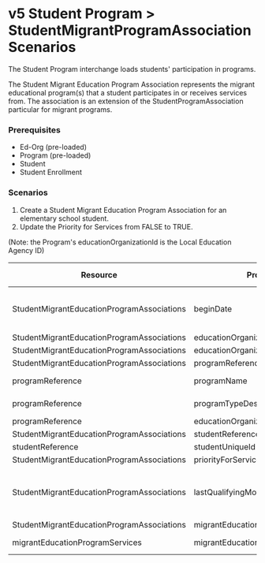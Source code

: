 # v5 Student Program > StudentMigrantProgramAssociation Scenarios

The Student Program interchange loads students' participation in programs.

The Student Migrant Education Program Association represents the migrant
educational program(s) that a student participates in or receives services from.
The association is an extension of the StudentProgramAssociation particular for
migrant programs.

### Prerequisites

- Ed-Org (pre-loaded)
- Program (pre-loaded)
- Student
- Student Enrollment

### Scenarios

1. Create a Student Migrant Education Program Association for an elementary
   school student.
2. Update the Priority for Services from FALSE to TRUE.

(Note: the Program's educationOrganizationId is the Local Education Agency ID)

| Resource                                   | Property Name                            | Is Collection | Data Type                                | Required / Optional | Scenario 1 <br/>POST                        | Scenario 2 <br/>PUT                         |
| ------------------------------------------ | ---------------------------------------- | ------------- | ---------------------------------------- | ------------------- | ------------------------------------------- | ------------------------------------------- |
| StudentMigrantEducationProgramAssociations | beginDate                                | FALSE         | date                                     | REQUIRED            | 8/23/<br/>`<br/>[Current School Year]<br/>` | 8/23/<br/>`<br/>[Current School Year]<br/>` |
| StudentMigrantEducationProgramAssociations | educationOrganizationReference           | FALSE         | educationOrganizationReference           | REQUIRED            |                                             |                                             |
| StudentMigrantEducationProgramAssociations | educationOrganizationId                  | FALSE         | integer                                  | REQUIRED            | 255901                                      | 255901                                      |
| StudentMigrantEducationProgramAssociations | programReference                         | FALSE         | programReference                         | REQUIRED            |                                             |                                             |
| programReference                           | programName                              | FALSE         | string                                   | REQUIRED            | Migrant Education                           | Migrant Education                           |
| programReference                           | programTypeDescriptor                    | FALSE         | programTypeDescriptor                    | REQUIRED            | Migrant Education                           | Migrant Education                           |
| programReference                           | educationOrganizationId                  | FALSE         | integer                                  | REQUIRED            | 255901                                      | 255901                                      |
| StudentMigrantEducationProgramAssociations | studentReference                         | FALSE         | studentReference                         | REQUIRED            |                                             |                                             |
| studentReference                           | studentUniqueId                          | FALSE         | string                                   | REQUIRED            | 111111                                      | 111111                                      |
| StudentMigrantEducationProgramAssociations | priorityForServices                      | FALSE         | boolean                                  | REQUIRED            | TRUE                                        | **FALSE**                                   |
| StudentMigrantEducationProgramAssociations | lastQualifyingMove                       | FALSE         | date                                     | REQUIRED            | 07/16/<br/><br/>[Current School Year]       | 07/16/<br/><br/>[Current School Year]       |
| StudentMigrantEducationProgramAssociations | migrantEducationProgramServices          | TRUE          | migrantEducationProgramService[]         | CONDITIONAL         |                                             |                                             |
| migrantEducationProgramServices            | migrantEducationProgramServiceDescriptor | FALSE         | migrantEducationProgramServiceDescriptor | CONDITIONAL         | Instructional Services                      | Instructional Services                      |
